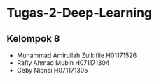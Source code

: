 # Tugas-2-Deep-Learning
## Kelompok 8
- Muhammad Amirullah Zulkiflie H01171526
- Rafly Ahmad Mubin H071171304
- Geby Nionsi H071171305

